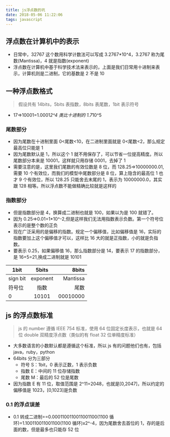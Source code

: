 ```yaml
---
title: js浮点数的坑
date: 2018-05-06 11:22:06
tags: javascript
---
```


## 浮点数在计算机中的表示

* 日常中，32767 这个数用科学计数法可以写成 3.2767\*10^4，3.2767 称为尾数(Mantissa)，4 就是指数(exponent)
* 浮点数在计算机中基于科学技术法来表示的，上面是我们日常用十进制来表示，计算机则是二进制，它的基数是 2 不是 10

## 一种浮点数格式

> 假设共有 14bits，5bits 表指数，8bits 表尾数，1bit 表示符号

* 17=>10001=1.0001*2^4 类比十进制的 1.7*10^5

### 尾数部分

* 因为尾数在十进制里面 0<尾数<10，在二进制里面就是 0<尾数<2，那么规定最高位只能是 1
* 因为尾数默认是 1，所以这个 1 就不用保存了，可以节省一位提高精度。所以尾数部分本来是 10001，这样就只用存储 0001，去掉了 1
* 需要注意的是，这里我们尾数的有效位数是 8 位，而 128.25=>10000000.01,需要 10 个有效位，而我们的模型中尾数部分是 8 位，算上隐含的最高位 1 也才 9 个有效位，所以 128.25 只能舍去末尾的 1，表示为 10000000.0，其实跟 128 相等。所以浮点数不能做精确比较就是这样的

### 指数部分

* 但是指数部分是 4，换算成二进制也就是 100，如果以为是 100 就错了。
* 因为 0.25=>0.01=1\*10^-2,但是这样我们无法用指数表示负数。第一个符号位表示的是整个数的正负
* 现在广泛采用的是偏移的指数。规定一个偏移值，比如偏移值是 16，实际的指数要加上这个偏移值才可以，这样比 16 大的就是正指数，小的就是负指数。
* 要表示 0.25，如果偏移值 16，那么指数部分是 14，要表示 17 的指数部分，是 16+5=21,换成二进制就是 10101

| 1bit     |  5bits   |    8bits |
| -------- | :------: | -------: |
| sign bit | exponent | Mantissa |
| 符号位   |   指数   |     尾数 |
| 0        |  10101   | 00010000 |

## js 的浮点数标准

> js 的 number 遵循 IEEE 754 标准，使用 64 位固定长度表示，也就是 64 位 double 双精度浮点数（类似的有 float 32 位单精度标准）

* 大多数语言的小数默认都是遵循这个标准，所以 js 有的问题他们也有，包括 java，ruby，python
* 64bits 分为三部分
  * 符号 S：1bit，0 表示正数，1 表示负数
  * 指数 E：中间的 11 位存储指数
  * 尾数 M：最后的 52 位是尾数
* 因为指数 E 有 11 位，取值范围是 2^11=2048，也就是[0,2047]，所以约定的偏移值是 1023，[0,1023]是负数

### 0.1 的浮点误差

* 0.1 转成二进制==0.0001100110011001100(1100 循环)=1.100110011001100(1100 循环)x2^-4，因为尾数舍去首位的 1，存的是后面的数，但是最多也只能存 52 位
